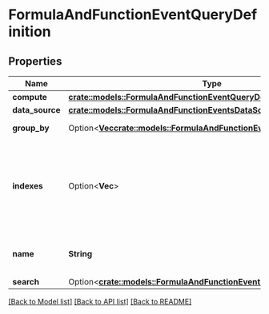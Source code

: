 # FormulaAndFunctionEventQueryDefinition

## Properties

Name | Type | Description | Notes
------------ | ------------- | ------------- | -------------
**compute** | [**crate::models::FormulaAndFunctionEventQueryDefinitionCompute**](FormulaAndFunctionEventQueryDefinition_compute.md) |  | 
**data_source** | [**crate::models::FormulaAndFunctionEventsDataSource**](FormulaAndFunctionEventsDataSource.md) |  | 
**group_by** | Option<[**Vec<crate::models::FormulaAndFunctionEventQueryGroupBy>**](FormulaAndFunctionEventQueryGroupBy.md)> | Group by options. | [optional]
**indexes** | Option<**Vec<String>**> | An array of index names to query in the stream. Omit or use `[]` to query all indexes at once. | [optional]
**name** | **String** | Name of the query for use in formulas. | 
**search** | Option<[**crate::models::FormulaAndFunctionEventQueryDefinitionSearch**](FormulaAndFunctionEventQueryDefinition_search.md)> |  | [optional]

[[Back to Model list]](../README.md#documentation-for-models) [[Back to API list]](../README.md#documentation-for-api-endpoints) [[Back to README]](../README.md)


